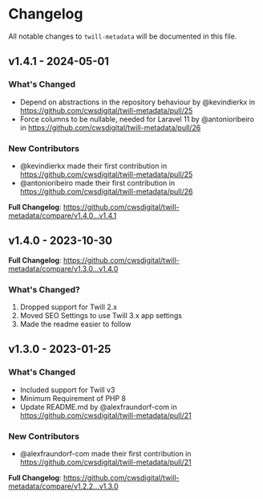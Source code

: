 # Changelog

All notable changes to `twill-metadata` will be documented in this file.

## v1.4.1 - 2024-05-01

### What's Changed

* Depend on abstractions in the repository behaviour by @kevindierkx in https://github.com/cwsdigital/twill-metadata/pull/25
* Force columns to be nullable, needed for Laravel 11 by @antonioribeiro in https://github.com/cwsdigital/twill-metadata/pull/26

### New Contributors

* @kevindierkx made their first contribution in https://github.com/cwsdigital/twill-metadata/pull/25
* @antonioribeiro made their first contribution in https://github.com/cwsdigital/twill-metadata/pull/26

**Full Changelog**: https://github.com/cwsdigital/twill-metadata/compare/v1.4.0...v1.4.1

## v1.4.0 - 2023-10-30

**Full Changelog**: https://github.com/cwsdigital/twill-metadata/compare/v1.3.0...v1.4.0

### What's Changed?

1. Dropped support for Twill 2.x
2. Moved SEO Settings to use Twill 3.x app settings
3. Made the readme easier to follow

## v1.3.0 - 2023-01-25

### What's Changed

- Included support for Twill v3
- Minimum Requirement of PHP 8
- Update README.md by @alexfraundorf-com in https://github.com/cwsdigital/twill-metadata/pull/21

### New Contributors

- @alexfraundorf-com made their first contribution in https://github.com/cwsdigital/twill-metadata/pull/21

**Full Changelog**: https://github.com/cwsdigital/twill-metadata/compare/v1.2.2...v1.3.0
